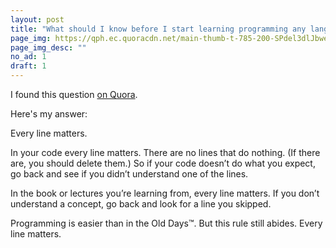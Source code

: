 ```yaml
---
layout: post
title: "What should I know before I start learning programming any language?"
page_img: https://qph.ec.quoracdn.net/main-thumb-t-785-200-SPdel3dlJbwe69kzHRdC9zraBLeasYX0.jpeg
page_img_desc: ""
no_ad: 1
draft: 1
---
```


I found this question <a href="https://www.quora.com/What-should-I-know-before-I-start-learning-programming-any-language/">on Quora</a>.

Here's my answer:

Every line matters.

In your code every line matters. There are no lines that do nothing. (If there are, you should delete them.) So if your code doesn’t do what you expect, go back and see if you didn’t understand one of the lines.

In the book or lectures you’re learning from, every line matters. If you don’t understand a concept, go back and look for a line you skipped.

Programming is easier than in the Old Days™. But this rule still abides. Every line matters.